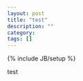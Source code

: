 ```yaml
---
layout: post
title: "test"
description: ""
category: 
tags: []
---
```

{% include JB/setup %}

test
